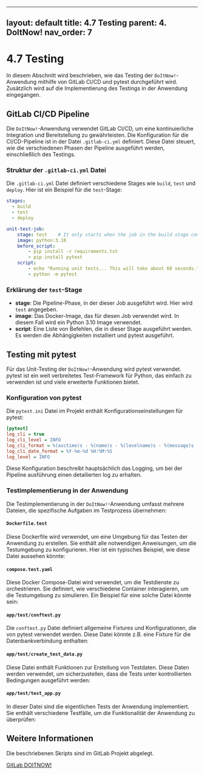 
---
layout: default
title: 4.7 Testing
parent: 4. DoItNow!
nav_order: 7
---

# 4.7 Testing

In diesem Abschnitt wird beschrieben, wie das Testing der `DoItNow!`-Anwendung mithilfe von GitLab CI/CD und pytest durchgeführt wird. Zusätzlich wird auf die Implementierung des Testings in der Anwendung eingegangen.

## GitLab CI/CD Pipeline

Die `DoItNow!`-Anwendung verwendet GitLab CI/CD, um eine kontinuierliche Integration und Bereitstellung zu gewährleisten. Die Konfiguration für die CI/CD-Pipeline ist in der Datei `.gitlab-ci.yml` definiert. Diese Datei steuert, wie die verschiedenen Phasen der Pipeline ausgeführt werden, einschließlich des Testings.

### Struktur der `.gitlab-ci.yml` Datei

Die `.gitlab-ci.yml` Datei definiert verschiedene Stages wie `build`, `test` und `deploy`. Hier ist ein Beispiel für die `test`-Stage:

```yaml
stages:
  - build
  - test
  - deploy

unit-test-job:
    stage: test    # It only starts when the job in the build stage completes successfully.
    image: python:3.10
    before_script:
        - pip install -r requirements.txt
        - pip install pytest
    script:
        - echo "Running unit tests... This will take about 60 seconds."
        - python -m pytest
```

### Erklärung der `test`-Stage

- **stage**: Die Pipeline-Phase, in der dieser Job ausgeführt wird. Hier wird `test` angegeben.
- **image**: Das Docker-Image, das für diesen Job verwendet wird. In diesem Fall wird ein Python 3.10 Image verwendet.
- **script**: Eine Liste von Befehlen, die in dieser Stage ausgeführt werden. Es werden die Abhängigkeiten installiert und pytest ausgeführt.

## Testing mit pytest

Für das Unit-Testing der `DoItNow!`-Anwendung wird pytest verwendet. pytest ist ein weit verbreitetes Test-Framework für Python, das einfach zu verwenden ist und viele erweiterte Funktionen bietet.

### Konfiguration von pytest

Die `pytest.ini` Datei im Projekt enthält Konfigurationseinstellungen für pytest:

```ini
[pytest]
log_cli = true
log_cli_level = INFO
log_cli_format = %(asctime)s - %(name)s - %(levelname)s - %(message)s
log_cli_date_format = %Y-%m-%d %H:%M:%S
log_level = INFO
```

Diese Konfiguration beschreibt hauptsächlich das Logging, um bei der Pipeline ausführung einen detailierten log zu erhalten.

### Testimplementierung in der Anwendung

Die Testimplementierung in der `DoItNow!`-Anwendung umfasst mehrere Dateien, die spezifische Aufgaben im Testprozess übernehmen:

#### `Dockerfile.test`

Diese Dockerfile wird verwendet, um eine Umgebung für das Testen der Anwendung zu erstellen. Sie enthält alle notwendigen Anweisungen, um die Testumgebung zu konfigurieren. Hier ist ein typisches Beispiel, wie diese Datei aussehen könnte:

#### `compose.test.yaml`

Diese Docker Compose-Datei wird verwendet, um die Testdienste zu orchestrieren. Sie definiert, wie verschiedene Container interagieren, um die Testumgebung zu simulieren. Ein Beispiel für eine solche Datei könnte sein:

#### `app/test/conftest.py`

Die `conftest.py` Datei definiert allgemeine Fixtures und Konfigurationen, die von pytest verwendet werden. Diese Datei könnte z.B. eine Fixture für die Datenbankverbindung enthalten:


#### `app/test/create_test_data.py`

Diese Datei enthält Funktionen zur Erstellung von Testdaten. Diese Daten werden verwendet, um sicherzustellen, dass die Tests unter kontrollierten Bedingungen ausgeführt werden:


#### `app/test/test_app.py`

In dieser Datei sind die eigentlichen Tests der Anwendung implementiert. Sie enthält verschiedene Testfälle, um die Funktionalität der Anwendung zu überprüfen:

## Weitere Informationen

Die beschriebenen Skripts sind im GitLab Projekt abgelegt.

[GitLab DOITNOW!](https://gitlab.com/it-cne23/doitnow/-/tree/main/app/test?ref_type=heads)
